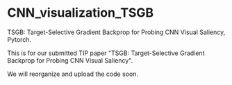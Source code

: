 # CNN_visualization_TSGB
TSGB: Target-Selective Gradient Backprop for Probing CNN Visual Saliency, Pytorch.

This is for our submitted TIP paper "TSGB: Target-Selective Gradient Backprop for Probing CNN Visual Saliency".

We will reorganize and upload the code soon.
